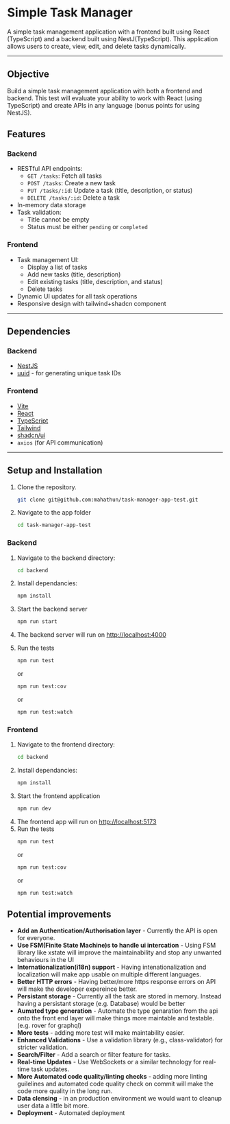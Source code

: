 # Simple Task Manager

A simple task management application with a frontend built using React (TypeScript) and a backend built using NestJ(TypeScript). This application allows users to create, view, edit, and delete tasks dynamically.

---

## Objective
Build a simple task management application with both a frontend and backend. This test will
evaluate your ability to work with React (using TypeScript) and create APIs in any language (bonus
points for using NestJS).

## Features

### Backend
- RESTful API endpoints:
  - `GET /tasks`: Fetch all tasks
  - `POST /tasks`: Create a new task
  - `PUT /tasks/:id`: Update a task (title, description, or status)
  - `DELETE /tasks/:id`: Delete a task
- In-memory data storage
- Task validation:
  - Title cannot be empty
  - Status must be either `pending` or `completed`

### Frontend
- Task management UI:
  - Display a list of tasks
  - Add new tasks (title, description)
  - Edit existing tasks (title, description, and status)
  - Delete tasks
- Dynamic UI updates for all task operations
- Responsive design with tailwind+shadcn component

---

## Dependencies

### Backend
- [NestJS](https://nestjs.com/)
- [uuid](https://www.npmjs.com/package/uuid) - for generating unique task IDs 

### Frontend
- [Vite](https://vite.dev/)
- [React](https://react.dev/)
- [TypeScript](https://www.typescriptlang.org/)
- [Tailwind](https://tailwindcss.com/)
- [shadcn/ui](https://ui.shadcn.com/)
- `axios` (for API communication)

---

## Setup and Installation

1. Clone the repository.
    ```bash
    git clone git@github.com:mahathun/task-manager-app-test.git
2. Navigate to the app folder
    ```bash
    cd task-manager-app-test
    ```

### Backend

1. Navigate to the backend directory:
   ```bash
   cd backend
2. Install dependancies:
    ```bash
    npm install
3. Start the backend server
    ```bash
    npm run start
4.	The backend server will run on [http://localhost:4000](http://localhost:4000)

5. Run the tests
    ```bash
    npm run test
    ```
    or
    ```bash
    npm run test:cov
    ```
    or
    ```bash
    npm run test:watch
    ```



### Frontend

1. Navigate to the frontend directory:
   ```bash
   cd backend
2. Install dependancies:
    ```bash
    npm install
3. Start the frontend application
    ```bash
    npm run dev
    ```
4. The frontend app will run on [http://localhost:5173](http://localhost:5173)
5. Run the tests
    ```bash
    npm run test
    ```
    or
    ```bash
    npm run test:cov
    ```
    or
    ```bash
    npm run test:watch
    ```



## Potential improvements

* **Add an Authentication/Authorisation layer** - Currently the API is open for everyone. 
* **Use FSM(Finite State Machine)s to handle ui intercation** - Using FSM library like xstate will improve the maintainability and stop any unwanted behaviours in the UI
* **Internationalization(i18n) support** - Having intenationalization and localization will make app usable on multiple different languages.
* **Better HTTP errors** - Having better/more https response errors on API will make the developer expereince better.
* **Persistant storage** - Currently all the task are stored in memory. Instead having a persistant storage (e.g. Database) would be better
* **Aumated type generation** - Automate the type genaration from the api onto the front end layer will make things more maintable and testable. (e.g. rover for graphql)
* **More tests** - adding more test will make maintability easier. 
* **Enhanced Validations** - Use a validation library (e.g., class-validator) for stricter validation.
* **Search/Filter** -  Add a search or filter feature for tasks.
* **Real-time Updates** - Use WebSockets or a similar technology for real-time task updates.
* **More Automated code quality/linting checks** - adding more linting guilelines and automated code quality check on commit will make the code more quality in the long run.
* **Data clensing** - in an production environment we would want to cleanup user data a little bit more.
* **Deployment** - Automated deployment